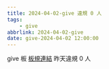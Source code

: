 ```yaml
---
title: 2024-04-02-give 違規 0 人
tags:
    - give
abbrlink: 2024-04-02-give
date: give-2024-04-02 12:00:00
---
```

give 板 [板規連結](https://www.ptt.cc/bbs/give/M.1612495900.A.C32.html)
昨天違規 0 人
